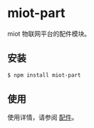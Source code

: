 # miot-part

miot 物联网平台的配件模块。

## 安装

```bash
$ npm install miot-part
```

## 使用

使用详情，请参阅 [配件](https://xmlplus.cn/miot#配件)。